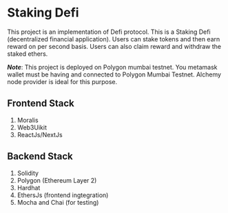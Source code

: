 # Staking Defi

This project is an implementation of Defi protocol. This is a Staking Defi (decentralized financial application). Users can stake tokens and then earn reward on per second basis. Users can also claim reward and withdraw the staked ethers.<br/>

***Note***: This project is deployed on Polygon mumbai testnet. You metamask wallet must be having and connected to Polygon Mumbai Testnet. Alchemy node provider is ideal for this purpose.

## Frontend Stack
1. Moralis
2. Web3Uikit
3. ReactJs/NextJs

## Backend Stack
1. Solidity
2. Polygon (Ethereum Layer 2)
3. Hardhat
4. EthersJs (frontend ingtegration)
5. Mocha and Chai (for testing)